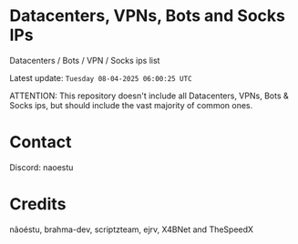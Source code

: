 # Datacenters, VPNs, Bots and Socks IPs
 
Datacenters / Bots / VPN / Socks ips list

Latest update: `Tuesday 08-04-2025 06:00:25 UTC` 

ATTENTION: This repository doesn't include all Datacenters, VPNs, Bots & Socks ips, 
but should include the vast majority of common ones.

# Contact
Discord: naoestu

# Credits
nãoéstu, brahma-dev, scriptzteam, ejrv, X4BNet and TheSpeedX
